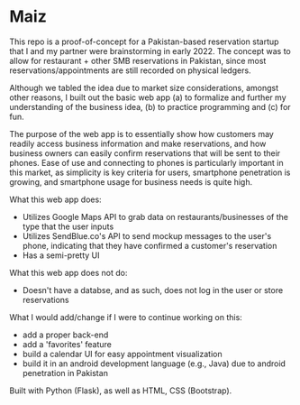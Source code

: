 # Maiz

This repo is a proof-of-concept for a Pakistan-based reservation startup that I and my partner were brainstorming in early 2022. The concept was to allow for restaurant + other SMB reservations in Pakistan, since most reservations/appointments are still recorded on physical ledgers. 

Although we tabled the idea due to market size considerations, amongst other reasons, I built out the basic web app (a) to formalize and further my understanding of the business idea, (b) to practice programming and (c) for fun.

The purpose of the web app is to essentially show how customers may readily access business information and make reservations, and how business owners can easily confirm reservations that will be sent to their phones. Ease of use and connecting to phones is particularly important in this market, as simplicity is key criteria for users, smartphone penetration is growing, and smartphone usage for business needs is quite high. 

What this web app does:
- Utilizes Google Maps API to grab data on restaurants/businesses of the type that the user inputs
- Utilizes SendBlue.co's API to send mockup messages to the user's phone, indicating that they have confirmed a customer's reservation
- Has a semi-pretty UI

What this web app does not do:
- Doesn't have a databse, and as such, does not log in the user or store reservations

What I would add/change if I were to continue working on this:
- add a proper back-end
- add a 'favorites' feature
- build a calendar UI for easy appointment visualization
- build it in an android development language (e.g., Java) due to android penetration in Pakistan

Built with Python (Flask), as well as HTML, CSS (Bootstrap).
